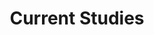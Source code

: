 ---
title: Current Studies

# Listing view
view: compact

# Optional banner image (relative to `assets/media/` folder).
banner:
  caption: ''
  image: ''
---